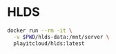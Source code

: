 # HLDS

```bash
docker run --rm -it \
  -v $PWD/hlds-data:/mnt/server \
  playitcloud/hlds:latest
```

